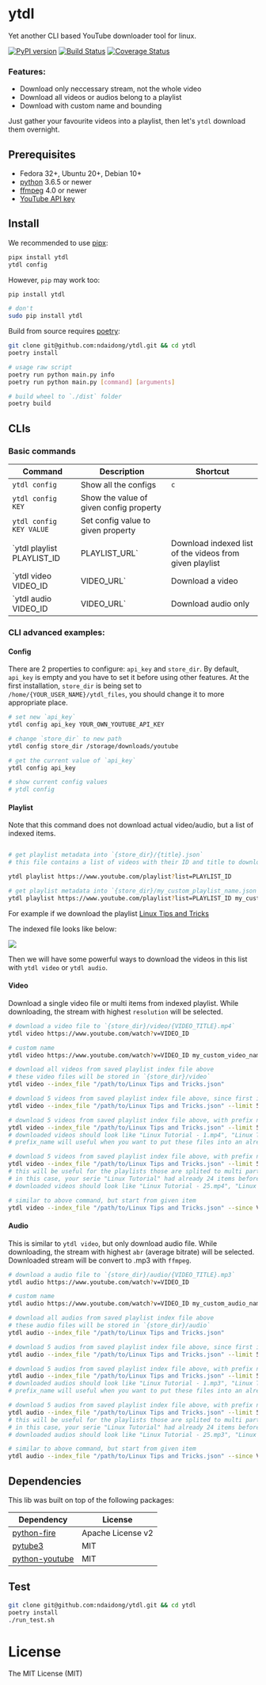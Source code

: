 # ytdl

Yet another CLI based YouTube downloader tool for linux.


[![PyPI version](https://badge.fury.io/py/ytdl.svg)](https://badge.fury.io/py/ytdl)
[![Build Status](https://travis-ci.org/ndaidong/ytdl.svg?branch=master)](https://travis-ci.org/ndaidong/ytdl)
[![Coverage Status](https://coveralls.io/repos/github/ndaidong/ytdl/badge.svg?branch=master)](https://coveralls.io/github/ndaidong/ytdl?branch=master)


### Features:

- Download only neccessary stream, not the whole video
- Download all videos or audios belong to a playlist
- Download with custom name and bounding

Just gather your favourite videos into a playlist, then let's `ytdl` download them overnight.


## Prerequisites

- Fedora 32+, Ubuntu 20+, Debian 10+
- [python](https://www.python.org/) 3.6.5 or newer
- [ffmpeg](https://ffmpeg.org/) 4.0 or newer
- [YouTube API key](https://developers.google.com/youtube/registering_an_application)


## Install


We recommended to use [pipx](https://pipxproject.github.io/pipx/):

```bash
pipx install ytdl
ytdl config
```

However, `pip` may work too:


```bash
pip install ytdl

# don't
sudo pip install ytdl
```

Build from source requires [poetry](https://python-poetry.org/):

```bash
git clone git@github.com:ndaidong/ytdl.git && cd ytdl
poetry install

# usage raw script
poetry run python main.py info
poetry run python main.py [command] [arguments]

# build wheel to `./dist` folder
poetry build
```


## CLIs

### Basic commands

| Command | Description | Shortcut |
|--|--|--|
| `ytdl config` | Show all the configs | `c` |
| `ytdl config KEY` | Show the value of given config property |
| `ytdl config KEY VALUE` | Set config value to given property |
| `ytdl playlist PLAYLIST_ID | PLAYLIST_URL` | Download indexed list of the videos from given playlist | `p` |
| `ytdl video VIDEO_ID | VIDEO_URL` | Download a video | `v` |
| `ytdl audio VIDEO_ID | VIDEO_URL` | Download audio only | `a` |


### CLI advanced examples:

#### Config

There are 2 properties to configure: `api_key` and `store_dir`.
By default, `api_key` is empty and you have to set it before using other features.
At the first installation, `store_dir` is being set to `/home/{YOUR_USER_NAME}/ytdl_files`, you should change it to more appropriate place.


```bash
# set new `api_key`
ytdl config api_key YOUR_OWN_YOUTUBE_API_KEY

# change `store_dir` to new path
ytdl config store_dir /storage/downloads/youtube

# get the current value of `api_key`
ytdl config api_key

# show current config values
# ytdl config
```

#### Playlist

Note that this command does not download actual video/audio, but a list of indexed items.

```bash

# get playlist metadata into `{store_dir}/{title}.json`
# this file contains a list of videos with their ID and title to download later

ytdl playlist https://www.youtube.com/playlist?list=PLAYLIST_ID

# get playlist metadata into `{store_dir}/my_custom_playlist_name.json`
ytdl playlist https://www.youtube.com/playlist?list=PLAYLIST_ID my_custom_name
```

For example if we download the playlist [Linux Tips and Tricks](https://www.youtube.com/playlist?list=PLSmXPSsgkZLsw-vEwve1O7w-Row9TIVqi)

The indexed file looks like below:

![](https://i.imgur.com/RjSkrMa.png)

Then we will have some powerful ways to download the videos in this list with `ytdl video` or `ytdl audio`.


#### Video

Download a single video file or multi items from indexed playlist.
While downloading, the stream with highest `resolution` will be selected.


```bash
# download a video file to `{store_dir}/video/{VIDEO_TITLE}.mp4`
ytdl video https://www.youtube.com/watch?v=VIDEO_ID

# custom name
ytdl video https://www.youtube.com/watch?v=VIDEO_ID my_custom_video_name

# download all videos from saved playlist index file above
# these video files will be stored in `{store_dir}/video`
ytdl video --index_file "/path/to/Linux Tips and Tricks.json"

# download 5 videos from saved playlist index file above, since first item
ytdl video --index_file "/path/to/Linux Tips and Tricks.json" --limit 5

# download 5 videos from saved playlist index file above, with prefix name
ytdl video --index_file "/path/to/Linux Tips and Tricks.json" --limit 5 --prefix_name "Linux Tutorial"
# downloaded videos should look like "Linux Tutorial - 1.mp4", "Linux Tutorial - 2.mp4" and so on
# prefix_name will useful when you want to put these files into an already created list for your different purpose

# download 5 videos from saved playlist index file above, with prefix name and prefix number
ytdl video --index_file "/path/to/Linux Tips and Tricks.json" --limit 5 --prefix_name "Linux Tutorial" --prefix_num 25
# this will be useful for the playlists those are splited to multi parts
# in this case, your serie "Linux Tutorial" had already 24 items before, now count from 25 onwards
# downloaded videos should look like "Linux Tutorial - 25.mp4", "Linux Tutorial - 26.mp4" and so on

# similar to above command, but start from given item
ytdl video --index_file "/path/to/Linux Tips and Tricks.json" --since VIDEO_ID --limit 5 --prefix_name "Linux Tutorial" --prefix_num 25
```


#### Audio

This is similar to `ytdl video`, but only download audio file.
While downloading, the stream with highest `abr` (average bitrate) will be selected.
Downloaded stream will be convert to .mp3 with `ffmpeg`.


```bash
# download a audio file to `{store_dir}/audio/{VIDEO_TITLE}.mp3`
ytdl audio https://www.youtube.com/watch?v=VIDEO_ID

# custom name
ytdl audio https://www.youtube.com/watch?v=VIDEO_ID my_custom_audio_name

# download all audios from saved playlist index file above
# these audio files will be stored in `{store_dir}/audio`
ytdl audio --index_file "/path/to/Linux Tips and Tricks.json"

# download 5 audios from saved playlist index file above, since first item
ytdl audio --index_file "/path/to/Linux Tips and Tricks.json" --limit 5

# download 5 audios from saved playlist index file above, with prefix name
ytdl audio --index_file "/path/to/Linux Tips and Tricks.json" --limit 5 --prefix_name "Linux Tutorial"
# downloaded audios should look like "Linux Tutorial - 1.mp3", "Linux Tutorial - 2.mp3" and so on
# prefix_name will useful when you want to put these files into an already created list for your different purpose

# download 5 audios from saved playlist index file above, with prefix name and prefix number
ytdl audio --index_file "/path/to/Linux Tips and Tricks.json" --limit 5 --prefix_name "Linux Tutorial" --prefix_num 25
# this will be useful for the playlists those are splited to multi parts
# in this case, your serie "Linux Tutorial" had already 24 items before, now count from 25 onwards
# downloaded audios should look like "Linux Tutorial - 25.mp3", "Linux Tutorial - 26.mp3" and so on

# similar to above command, but start from given item
ytdl audio --index_file "/path/to/Linux Tips and Tricks.json" --since VIDEO_ID --limit 5 --prefix_name "Linux Tutorial" --prefix_num 25
```


## Dependencies

This lib was built on top of the following packages:

| Dependency | License |
|--|--|
| [python-fire](https://github.com/google/python-fire) | Apache License v2 |
| [pytube3](https://github.com/get-pytube/pytube3) | MIT |
| [python-youtube](https://github.com/sns-sdks/python-youtube) | MIT |



## Test

```bash
git clone git@github.com:ndaidong/ytdl.git && cd ytdl
poetry install
./run_test.sh
```


# License

The MIT License (MIT)
